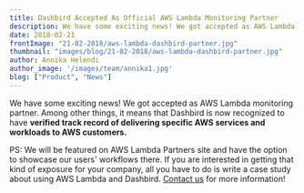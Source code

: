 ```yaml
---
title: Dashbird Accepted As Official AWS Lambda Monitoring Partner
description: We have some exciting news! We got accepted as AWS Lambda monitoring partner.
date: 2018-02-21
frontImage: "21-02-2018/aws-lambda-dashbird-partner.jpg"
thumbnail: "images/blog/21-02-2018/aws-lambda-dashbird-partner.jpg"
author: Annika Helendi
author_image: '/images/team/annika1.jpg'
blog: ["Product", "News"]
---
```


We have some exciting news! We got accepted as AWS Lambda monitoring partner. Among other things, it means that Dashbird is now recognized to have **verified track record of delivering specific AWS services and workloads to AWS customers.** 

PS: We will be featured on AWS Lambda Partners site and have the option to showcase our users' workflows there. If you are interested in getting that kind of exposure for your company, all you have to do is write a case study about using AWS Lambda and Dashbird. <a href='mailto: hello@dashbird.io'>Contact us</a> for more information!
